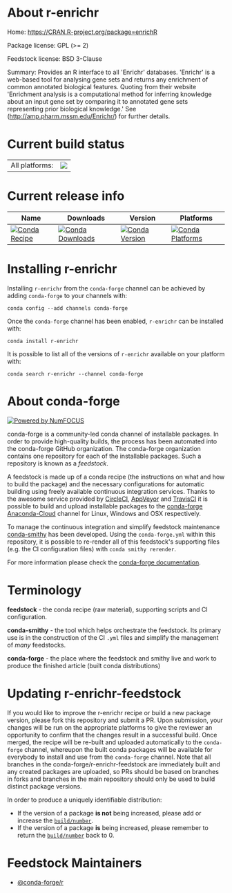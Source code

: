 About r-enrichr
===============

Home: https://CRAN.R-project.org/package=enrichR

Package license: GPL (>= 2)

Feedstock license: BSD 3-Clause

Summary: Provides an R interface to all 'Enrichr' databases. 'Enrichr' is a web-based tool for analysing gene sets and returns any enrichment of common annotated biological features. Quoting from their website 'Enrichment analysis is a computational method for inferring knowledge about an input gene set by comparing it to annotated gene sets representing prior biological knowledge.' See (<http://amp.pharm.mssm.edu/Enrichr/>) for further details.



Current build status
====================


<table><tr><td>All platforms:</td>
    <td>
      <a href="https://dev.azure.com/conda-forge/feedstock-builds/_build/latest?definitionId=7493&branchName=master">
        <img src="https://dev.azure.com/conda-forge/feedstock-builds/_apis/build/status/r-enrichr-feedstock?branchName=master">
      </a>
    </td>
  </tr>
</table>

Current release info
====================

| Name | Downloads | Version | Platforms |
| --- | --- | --- | --- |
| [![Conda Recipe](https://img.shields.io/badge/recipe-r--enrichr-green.svg)](https://anaconda.org/conda-forge/r-enrichr) | [![Conda Downloads](https://img.shields.io/conda/dn/conda-forge/r-enrichr.svg)](https://anaconda.org/conda-forge/r-enrichr) | [![Conda Version](https://img.shields.io/conda/vn/conda-forge/r-enrichr.svg)](https://anaconda.org/conda-forge/r-enrichr) | [![Conda Platforms](https://img.shields.io/conda/pn/conda-forge/r-enrichr.svg)](https://anaconda.org/conda-forge/r-enrichr) |

Installing r-enrichr
====================

Installing `r-enrichr` from the `conda-forge` channel can be achieved by adding `conda-forge` to your channels with:

```
conda config --add channels conda-forge
```

Once the `conda-forge` channel has been enabled, `r-enrichr` can be installed with:

```
conda install r-enrichr
```

It is possible to list all of the versions of `r-enrichr` available on your platform with:

```
conda search r-enrichr --channel conda-forge
```


About conda-forge
=================

[![Powered by NumFOCUS](https://img.shields.io/badge/powered%20by-NumFOCUS-orange.svg?style=flat&colorA=E1523D&colorB=007D8A)](http://numfocus.org)

conda-forge is a community-led conda channel of installable packages.
In order to provide high-quality builds, the process has been automated into the
conda-forge GitHub organization. The conda-forge organization contains one repository
for each of the installable packages. Such a repository is known as a *feedstock*.

A feedstock is made up of a conda recipe (the instructions on what and how to build
the package) and the necessary configurations for automatic building using freely
available continuous integration services. Thanks to the awesome service provided by
[CircleCI](https://circleci.com/), [AppVeyor](https://www.appveyor.com/)
and [TravisCI](https://travis-ci.com/) it is possible to build and upload installable
packages to the [conda-forge](https://anaconda.org/conda-forge)
[Anaconda-Cloud](https://anaconda.org/) channel for Linux, Windows and OSX respectively.

To manage the continuous integration and simplify feedstock maintenance
[conda-smithy](https://github.com/conda-forge/conda-smithy) has been developed.
Using the ``conda-forge.yml`` within this repository, it is possible to re-render all of
this feedstock's supporting files (e.g. the CI configuration files) with ``conda smithy rerender``.

For more information please check the [conda-forge documentation](https://conda-forge.org/docs/).

Terminology
===========

**feedstock** - the conda recipe (raw material), supporting scripts and CI configuration.

**conda-smithy** - the tool which helps orchestrate the feedstock.
                   Its primary use is in the construction of the CI ``.yml`` files
                   and simplify the management of *many* feedstocks.

**conda-forge** - the place where the feedstock and smithy live and work to
                  produce the finished article (built conda distributions)


Updating r-enrichr-feedstock
============================

If you would like to improve the r-enrichr recipe or build a new
package version, please fork this repository and submit a PR. Upon submission,
your changes will be run on the appropriate platforms to give the reviewer an
opportunity to confirm that the changes result in a successful build. Once
merged, the recipe will be re-built and uploaded automatically to the
`conda-forge` channel, whereupon the built conda packages will be available for
everybody to install and use from the `conda-forge` channel.
Note that all branches in the conda-forge/r-enrichr-feedstock are
immediately built and any created packages are uploaded, so PRs should be based
on branches in forks and branches in the main repository should only be used to
build distinct package versions.

In order to produce a uniquely identifiable distribution:
 * If the version of a package **is not** being increased, please add or increase
   the [``build/number``](https://conda.io/docs/user-guide/tasks/build-packages/define-metadata.html#build-number-and-string).
 * If the version of a package **is** being increased, please remember to return
   the [``build/number``](https://conda.io/docs/user-guide/tasks/build-packages/define-metadata.html#build-number-and-string)
   back to 0.

Feedstock Maintainers
=====================

* [@conda-forge/r](https://github.com/conda-forge/r/)

